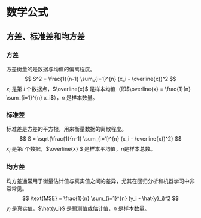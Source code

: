 # 数学公式

## 方差、标准差和均方差

### 方差

方差衡量的是数据与均值的偏离程度。
$$
S^2 = \frac{1}{n-1} \sum_{i=1}^{n} (x_i - \overline{x})^2
$$
$x_i$ 是第 $i$ 个数据点，$\overline{x}$ 是样本均值（即$\overline{x} = \frac{1}{n} \sum_{i=1}^{n} x_i$），$n$ 是样本数量。

### 标准差

标准差是方差的平方根，用来衡量数据的离散程度。
$$
S = \sqrt{\frac{1}{n-1} \sum_{i=1}^{n} (x_i - \overline{x})^2}
$$
$x_i$ 是第$i$ 个数据，$\overline{x} $ 是样本平均值，$n$是样本总数。

### 均方差

均方差通常用于衡量估计值与真实值之间的差异，尤其在回归分析和机器学习中非常常见。
$$
\text{MSE} = \frac{1}{n} \sum_{i=1}^{n} (y_i - \hat{y}_i)^2
$$
$y_i$ 是真实值，$\hat{y_i}$ 是预测值或估计值，$n$ 是样本数量。

